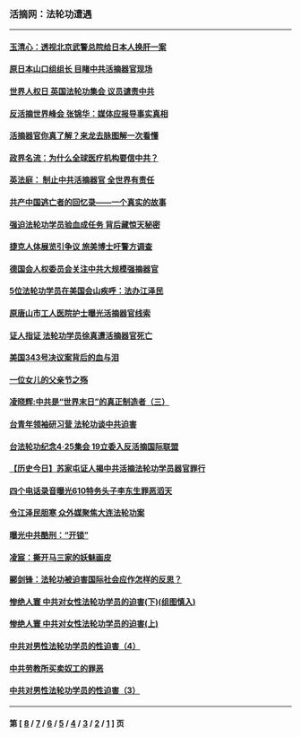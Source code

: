 ### 活摘网：法轮功遭遇
---
#### [玉清心：透视北京武警总院给日本人换肝一案](../../pages/nf5881/n13771978.md?03020430) 
#### [原日本山口组组长 目睹中共活摘器官现场](../../pages/nf5881/n13767360.md?03020430) 
#### [世界人权日 英国法轮功集会 议员谴责中共](../../pages/nf5881/n13431763.md?03020430) 
#### [反活摘世界峰会 张锦华：媒体应报导事实真相](../../pages/nf5881/n13278502.md?03020430) 
#### [活摘器官你真了解？来龙去脉图解一次看懂](../../pages/nf5881/n13013820.md?03020430) 
#### [政界名流：为什么全球医疗机构要信中共？](../../pages/nf5881/n11945479.md?03020430) 
#### [英法庭： 制止中共活摘器官 全世界有责任](../../pages/nf5881/n11330691.md?03020430) 
#### [共产中国逃亡者的回忆录——一个真实的故事](../../pages/nf5881/n10918649.md?03020430) 
#### [强迫法轮功学员验血成任务 背后藏惊天秘密](../../pages/nf5881/n4252384.md?03020430) 
#### [捷克人体展览引争议 旅美博士吁警方调查](../../pages/nf5881/n9429187.md?03020430) 
#### [德国会人权委员会关注中共大规模强摘器官](../../pages/nf5881/n8418950.md?03020430) 
#### [5位法轮功学员在美国会山疾呼：法办江泽民](../../pages/nf5881/n8101519.md?03020430) 
#### [原唐山市工人医院护士曝光活摘器官线索](../../pages/nf5881/n8076384.md?03020430) 
#### [证人指证 法轮功学员徐真遭活摘器官死亡](../../pages/nf5881/n8042467.md?03020430) 
#### [美国343号决议案背后的血与泪](../../pages/nf5881/n8020684.md?03020430) 
#### [一位女儿的父亲节之殇](../../pages/nf5881/n8014122.md?03020430) 
#### [凌晓辉:中共是“世界末日”的真正制造者（三）](../../pages/nf5881/n4210333.md?03020430) 
#### [台青年领袖研习营 法轮功谈中共迫害](../../pages/nf5881/n4141857.md?03020430) 
#### [台法轮功纪念4‧25集会 19立委入反活摘国际联盟](../../pages/nf5881/n4141821.md?03020430) 
#### [【历史今日】苏家屯证人揭中共活摘法轮功学员器官罪行](../../pages/nf5881/n4135912.md?03020430) 
#### [四个电话录音曝光610特务头子李东生罪恶滔天](../../pages/nf5881/n4040060.md?03020430) 
#### [令江泽民胆寒 众外媒聚焦大连法轮功案](../../pages/nf5881/n3932671.md?03020430) 
#### [曝光中共酷刑：“开锁”](../../pages/nf5881/n3889373.md?03020430) 
#### [凌宸：撕开马三家的妖魅画皮](../../pages/nf5881/n3849369.md?03020430) 
#### [郦剑锋：法轮功被迫害国际社会应作怎样的反思？](../../pages/nf5881/n3824560.md?03020430) 
#### [惨绝人寰 中共对女性法轮功学员的迫害(下)(组图慎入)](../../pages/nf5881/n3816285.md?03020430) 
#### [惨绝人寰 中共对女性法轮功学员的迫害(上)](../../pages/nf5881/n3815374.md?03020430) 
#### [中共对男性法轮功学员的性迫害（4）](../../pages/nf5881/n3769144.md?03020430) 
#### [中共劳教所买卖奴工的罪恶](../../pages/nf5881/n3769378.md?03020430) 
#### [中共对男性法轮功学员的性迫害（3）](../../pages/nf5881/n3768231.md?03020430) 

---
#### 第 [ [8](./8.md?03020430) / [7](./7.md?03020430) / [6](./6.md?03020430) / [5](./5.md?03020430) / [4](./4.md?03020430) / [3](./3.md?03020430) / [2](./2.md?03020430) / [1](./1.md?03020430) ] 页
